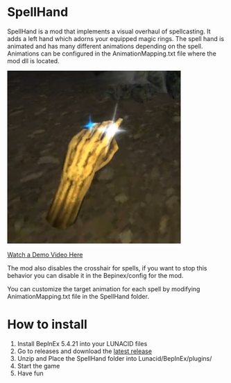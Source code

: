 # SpellHand
SpellHand is a mod that implements a visual overhaul of spellcasting. It adds a left hand which adorns your equipped magic rings.
The spell hand is animated and has many different animations depending on the spell. Animations can be configured in the AnimationMapping.txt file where the mod dll is located.

<img src="https://raw.githubusercontent.com/Hydraxous/SpellHand/master/DemoAssets/Preview.PNG" alt="Hand Preview" width="400"/>

[Watch a Demo Video Here](https://youtu.be/xCf2MlaFNWk)

The mod also disables the crosshair for spells, if you want to stop this behavior you can disable it in the Bepinex/config for the mod.

You can customize the target animation for each spell by modifying AnimationMapping.txt file in the SpellHand folder.

# How to install
1.  Install BepInEx 5.4.21 into your LUNACID files
2. Go to releases and download the [latest release](https://github.com/Hydraxous/SpellHand/releases/latest)
3. Unzip and Place the SpellHand folder into Lunacid/BepInEx/plugins/
4. Start the game
5. Have fun
